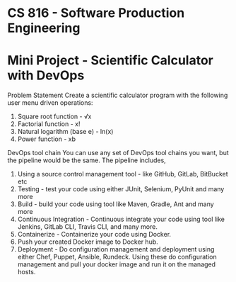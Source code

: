 # CS 816 - Software Production Engineering
# Mini Project - Scientific Calculator with DevOps

Problem Statement
Create a scientific calculator program with the following user menu driven operations:
  1. Square root function - √x
  2. Factorial function - x!
  3. Natural logarithm (base е) - ln(x)
  4. Power function - xb

DevOps tool chain
You can use any set of DevOps tool chains you want, but the pipeline would be the same.
The pipeline includes,
  1. Using a source control management tool - like GitHub, GitLab, BitBucket etc
  2. Testing - test your code using either JUnit, Selenium, PyUnit and many more
  3. Build - build your code using tool like Maven, Gradle, Ant and many more
  4. Continuous Integration - Continuous integrate your code using tool like Jenkins, GitLab CLI, Travis CLI, and many more.
  5. Containerize - Containerize your code using Docker.
  6. Push your created Docker image to Docker hub.
  7. Deployment - Do configuration management and deployment using either Chef, Puppet, Ansible, Rundeck. Using these do configuration management and pull your docker image and run it on the managed hosts.
